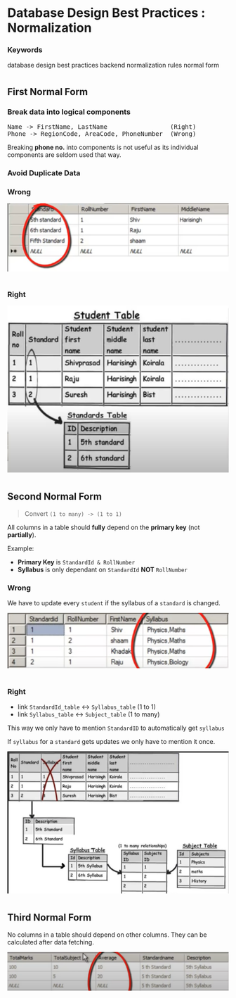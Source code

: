 # Database Design Best Practices : Normalization

### Keywords
database design best practices backend normalization rules
normal form
#

## First Normal Form

### Break data into logical components 

<pre>
Name -> FirstName, LastName                 (Right)
Phone -> RegionCode, AreaCode, PhoneNumber  (Wrong)
</pre>

Breaking **phone no.** into components is not useful as its individual components are seldom used that way.

### Avoid Duplicate Data

### Wrong
![](./first1.png)
#
### Right
![](./first2.png)

#
## Second Normal Form
> Convert `(1 to many) -> (1 to 1)`

All columns in a table should **fully** depend on the **primary key** (not **partially**).

Example:
- **Primary Key** is `StandardId & RollNumber`
- **Syllabus** is only dependant on `StandardId` **NOT** `RollNumber`

### Wrong

We have to update every `student` if the syllabus of a `standard` is changed.

![](./second1.png)
#
### Right
- link `StandardId_table` <-> `Syllabus_table` (1 to 1)
- link `Syllabus_table` <-> `Subject_table` (1 to many)

This way we only have to mention `StandardID` to automatically get `syllabus`

If `syllabus` for a `standard` gets updates we only have to mention it once.

![](./second2.png)

#
## Third Normal Form

No columns in a table should depend on other columns.
They can be calculated after data fetching.

![](./third.png)